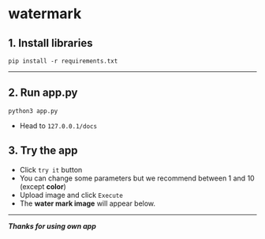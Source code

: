 # watermark

## 1. Install libraries

```
pip install -r requirements.txt
```

***

## 2. Run app.py

```
python3 app.py
```

- Head to `127.0.0.1/docs`

## 3. Try the app

- Click ``try it`` button
- You can change some parameters but we recommend between 1 and 10 (except **color**)
- Upload image and click ```Execute```
- The **water mark image** will appear below.

***
***Thanks for using own app***

